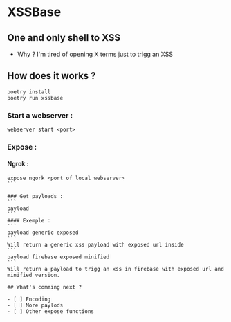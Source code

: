 # XSSBase 

## One and only shell to XSS 

- Why ? I'm tired of opening X terms just to trigg an XSS

## How does it works ? 
``` 
poetry install
poetry run xssbase 
``` 
### Start a webserver : 
``` 
webserver start <port>
```
### Expose : 
#### Ngrok : 
````
expose ngork <port of local webserver> 
```

### Get payloads : 
```
payload
```
#### Exemple : 
```
payload generic exposed 
```
Will return a generic xss payload with exposed url inside
```
payload firebase exposed minified
```
Will return a payload to trigg an xss in firebase with exposed url and minified version. 

## What's comming next ? 

- [ ] Encoding
- [ ] More paylods
- [ ] Other expose functions 

